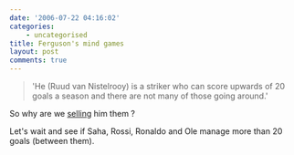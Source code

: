 ```yaml
---
date: '2006-07-22 04:16:02'
categories:
    - uncategorised
title: Ferguson's mind games
layout: post
comments: true
---
```


> 'He (Ruud van Nistelrooy) is a striker who can score upwards of 20
> goals a season and there are not many of those going around.'

So why are we
[selling](http://news.bbc.co.uk/sport1/hi/football/teams/m/man_utd/5200112.stm)
him them ?

Let's wait and see if Saha, Rossi, Ronaldo and Ole manage more than 20
goals (between them).
